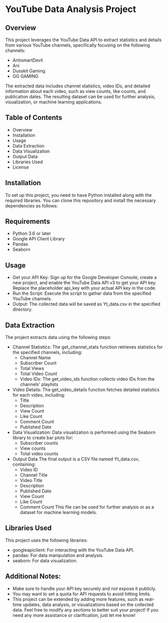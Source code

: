 # YouTube Data Analysis Project
## Overview
This project leverages the YouTube Data API to extract statistics and details from various YouTube channels, specifically focusing on the following channels:
- AntismartDevil
-	Ani
-	Dusskit Gaming
-	GG GAMING

The extracted data includes channel statistics, video IDs, and detailed information about each video, such as view counts, like counts, and publication dates. The resulting dataset can be used for further analysis, visualization, or machine learning applications.

## Table of Contents
-	Overview
-	Installation
-	Usage
-	Data Extraction
-	Data Visualization
-	Output Data
-	Libraries Used
-	License

## Installation
To set up this project, you need to have Python installed along with the required libraries. You can clone this repository and install the necessary dependencies as follows:

## Requirements
-	Python 3.6 or later
-	Google API Client Library
-	Pandas
-	Seaborn

## Usage
-	Get your API Key: Sign up for the Google Developer Console, create a new project, and enable the YouTube Data API v3 to get your API key. Replace the placeholder api_key with your actual API key in the code.
-	Run the Script: Execute the script to gather data from the specified YouTube channels.
-	Output: The collected data will be saved as Yt_data.csv in the specified directory.

## Data Extraction
The project extracts data using the following steps:
-	Channel Statistics: The get_channel_stats function retrieves statistics for the specified channels, including:
    -	Channel Name
    -	Subscriber Count
     -	Total Views
     -	Total Video Count
     - Video IDs: The get_video_ids function collects video IDs from the channels' playlists
- Video Details: The get_video_details function fetches detailed statistics for each video, including:
   -	Title
   -	Description
   -	View Count
   -	Like Count
   -	Comment Count
   -	Published Date
- Data Visualization: Data visualization is performed using the Seaborn library to create bar plots for:
   -	Subscriber counts
   -	View counts
   -	Total video counts
- Output Data
The final output is a CSV file named Yt_data.csv, containing:
  -	Video ID
  -	Channel Title
  -	Video Title
  -	Description
  -	Published Date
  -	View Count
  -	Like Count
  -	Comment Count
This file can be used for further analysis or as a dataset for machine learning models.

## Libraries Used
This project uses the following libraries:
- googleapiclient: For interacting with the YouTube Data API.
-	pandas: For data manipulation and analysis.
-	seaborn: For data visualization.

## Additional Notes:
-	Make sure to handle your API key securely and not expose it publicly.
-	You may want to set a quota for API requests to avoid hitting limits.
-	This project can be extended by adding more features, such as real-time updates, data analysis, or visualizations based on the collected data.
Feel free to modify any sections to better suit your project! If you need any more assistance or clarification, just let me know!

